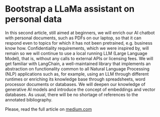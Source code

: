 # Bootstrap a LLaMa assistant on personal data

In this second article, still aimed at beginners, we will enrich our AI chatbot with personal documents, such as PDFs on our laptop, so that it can respond even to topics for which it has not been pretrained, e.g. business know how. Confidentiality requirements, which we were inspired by, will remain so we will continue to use a local running LLM (Large Language Model), that is, without any calls to external APIs or licensing fees.
We will get familiar with LangChain, a well-maintained library that implements an abstraction on functionality common to all Natural Language Processing (NLP) applications such as, for example, using an LLM through different runtimes or enriching its knowledge base through spreadsheets, word processor documents or databases.
We will deepen our knowledge of generative AI models and introduce the concept of embeddings and vector databases. As usual, there will be no shortage of references to the annotated bibliography.

Please, read the full article on [medium.com](https://medium.com/@nicolasanti_43152/bootstrap-a-llama-assistant-on-personal-data-2-2-16062fa5aa6d)
